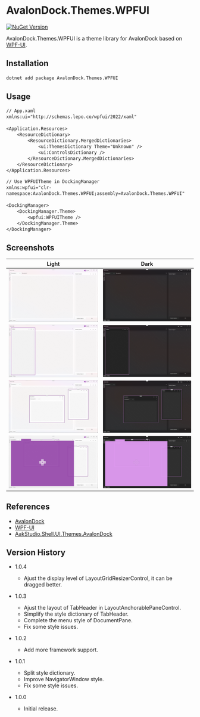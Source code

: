 # AvalonDock.Themes.WPFUI

[![NuGet Version](https://img.shields.io/nuget/v/AvalonDock.Themes.WPFUI)](https://nuget.org/packages/AvalonDock.Themes.WPFUI)

AvalonDock.Themes.WPFUI is a theme library for AvalonDock based on [WPF-UI](https://github.com/lepoco/wpfui).

## Installation
```bash
dotnet add package AvalonDock.Themes.WPFUI
```

## Usage
```xaml
// App.xaml
xmlns:ui="http://schemas.lepo.co/wpfui/2022/xaml"

<Application.Resources>
    <ResourceDictionary>
        <ResourceDictionary.MergedDictionaries>
            <ui:ThemesDictionary Theme="Unknown" />
            <ui:ControlsDictionary />
        </ResourceDictionary.MergedDictionaries>
    </ResourceDictionary>
</Application.Resources>
```

```xaml
// Use WPFUITheme in DockingManager
xmlns:wpfui="clr-namespace:AvalonDock.Themes.WPFUI;assembly=AvalonDock.Themes.WPFUI"

<DockingManager>
    <DockingManager.Theme>
        <wpfui:WPFUITheme />
    </DockingManager.Theme>
</DockingManager>
```

## Screenshots
| Light | Dark |
| ----- | ---- |
| ![image](https://raw.githubusercontent.com/qian-o/AvalonDock.Themes.WPFUI/master/Screenshots/1L.png) | ![image](https://raw.githubusercontent.com/qian-o/AvalonDock.Themes.WPFUI/master/Screenshots/1D.png) |
| ![image](https://raw.githubusercontent.com/qian-o/AvalonDock.Themes.WPFUI/master/Screenshots/2L.png) | ![image](https://raw.githubusercontent.com/qian-o/AvalonDock.Themes.WPFUI/master/Screenshots/2D.png) |
| ![image](https://raw.githubusercontent.com/qian-o/AvalonDock.Themes.WPFUI/master/Screenshots/3L.png) | ![image](https://raw.githubusercontent.com/qian-o/AvalonDock.Themes.WPFUI/master/Screenshots/3D.png) |
| ![image](https://raw.githubusercontent.com/qian-o/AvalonDock.Themes.WPFUI/master/Screenshots/4L.png) | ![image](https://raw.githubusercontent.com/qian-o/AvalonDock.Themes.WPFUI/master/Screenshots/4D.png) |

## References
- [AvalonDock](https://github.com/Dirkster99/AvalonDock)
- [WPF-UI](https://github.com/lepoco/wpfui)
- [AakStudio.Shell.UI.Themes.AvalonDock](https://github.com/Wenveo/AakStudio.Shell.UI.Themes.AvalonDock)

## Version History
- 1.0.4
  - Ajust the display level of LayoutGridResizerControl, it can be dragged better.

- 1.0.3
  - Ajust the layout of TabHeader in LayoutAnchorablePaneControl.
  - Simplify the style dictionary of TabHeader.
  - Complete the menu style of DocumentPane.
  - Fix some style issues.

- 1.0.2
  - Add more framework support.

- 1.0.1
  - Split style dictionary.
  - Improve NavigatorWindow style.
  - Fix some style issues.

- 1.0.0
  - Initial release.